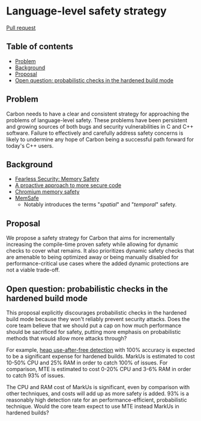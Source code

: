 # Language-level safety strategy

<!--
Part of the Carbon Language project, under the Apache License v2.0 with LLVM
Exceptions. See /LICENSE for license information.
SPDX-License-Identifier: Apache-2.0 WITH LLVM-exception
-->

[Pull request](https://github.com/carbon-language/carbon-lang/pull/196)

<!-- toc -->

## Table of contents

-   [Problem](#problem)
-   [Background](#background)
-   [Proposal](#proposal)
-   [Open question: probabilistic checks in the hardened build mode](#open-question-probabilistic-checks-in-the-hardened-build-mode)

<!-- tocstop -->

## Problem

Carbon needs to have a clear and consistent strategy for approaching the
problems of language-level safety. These problems have been persistent and
growing sources of both bugs and security vulnerabilities in C and C++ software.
Failure to effectively and carefully address safety concerns is likely to
undermine any hope of Carbon being a successful path forward for today's C++
users.

## Background

-   [Fearless Security: Memory Safety](https://hacks.mozilla.org/2019/01/fearless-security-memory-safety/)
-   [A proactive approach to more secure code](https://msrc-blog.microsoft.com/2019/07/16/a-proactive-approach-to-more-secure-code/)
-   [Chromium memory safety](https://www.chromium.org/Home/chromium-security/memory-safety)
-   [MemSafe](https://doi.org/10.1002/spe.2105)
    -   Notably introduces the terms "_spatial_" and "_temporal_" safety.

## Proposal

We propose a safety strategy for Carbon that aims for incrementally increasing
the compile-time proven safety while allowing for dynamic checks to cover what
remains. It also prioritizes dynamic safety checks that are amenable to being
optimized away or being manually disabled for performance-critical use cases
where the added dynamic protections are not a viable trade-off.

## Open question: probabilistic checks in the hardened build mode

This proposal explicitly discourages probabilistic checks in the hardened build
mode because they won't reliably prevent security attacks. Does the core team
believe that we should put a cap on how much performance should be sacrificed
for safety, putting more emphasis on probabilistic methods that would allow more
attacks through?

For example,
[heap use-after-free detection](https://docs.google.com/document/d/14-_JAMoMBIVgKOUi3iZIRMHJlAyT23kqSVR8wxJPk9M/edit)
with 100% accuracy is expected to be a significant expense for hardened builds.
MarkUs is estimated to cost 10-50% CPU and 25% RAM in order to catch 100% of
issues. For comparison, MTE is estimated to cost 0-20% CPU and 3-6% RAM in order
to catch 93% of issues.

The CPU and RAM cost of MarkUs is significant, even by comparison with other
techniques, and costs will add up as more safety is added. 93% is a reasonably
high detection rate for an performance-efficient, probabilistic technique. Would
the core team expect to use MTE instead MarkUs in hardened builds?
